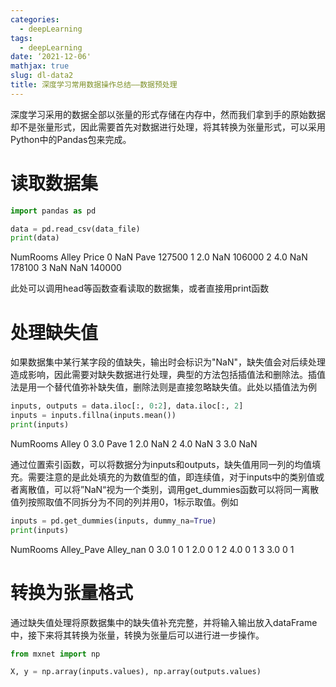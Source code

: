 ```yaml
---
categories:
  - deepLearning
tags:
  - deepLearning
date: ‘2021-12-06'
mathjax: true
slug: dl-data2
title: 深度学习常用数据操作总结——数据预处理
---
```


深度学习采用的数据全部以张量的形式存储在内存中，然而我们拿到手的原始数据却不是张量形式，因此需要首先对数据进行处理，将其转换为张量形式，可以采用Python中的Pandas包来完成。

<!-- more -->

# 读取数据集

```python
import pandas as pd

data = pd.read_csv(data_file)
print(data)
```

   NumRooms Alley   Price
0       NaN  Pave  127500
1       2.0   NaN  106000
2       4.0   NaN  178100
3       NaN   NaN  140000

此处可以调用head等函数查看读取的数据集，或者直接用print函数

# 处理缺失值

如果数据集中某行某字段的值缺失，输出时会标识为"NaN"，缺失值会对后续处理造成影响，因此需要对缺失数据进行处理，典型的方法包括插值法和删除法。插值法是用一个替代值弥补缺失值，删除法则是直接忽略缺失值。此处以插值法为例

```python
inputs, outputs = data.iloc[:, 0:2], data.iloc[:, 2]
inputs = inputs.fillna(inputs.mean())
print(inputs)
```

   NumRooms Alley
0       3.0  Pave
1       2.0   NaN
2       4.0   NaN
3       3.0   NaN

通过位置索引函数，可以将数据分为inputs和outputs，缺失值用同一列的均值填充。需要注意的是此处填充的为数值型的值，即连续值，对于inputs中的类别值或者离散值，可以将”NaN“视为一个类别，调用get_dummies函数可以将同一离散值列按照取值不同拆分为不同的列并用0，1标示取值。例如

```python
inputs = pd.get_dummies(inputs, dummy_na=True)
print(inputs)
```

   NumRooms  Alley_Pave  Alley_nan
0       3.0           1          0
1       2.0           0          1
2       4.0           0          1
3       3.0           0          1

# 转换为张量格式

通过缺失值处理将原数据集中的缺失值补充完整，并将输入输出放入dataFrame中，接下来将其转换为张量，转换为张量后可以进行进一步操作。

```python
from mxnet import np

X, y = np.array(inputs.values), np.array(outputs.values)
```
